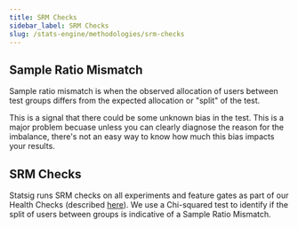 ```yaml
---
title: SRM Checks
sidebar_label: SRM Checks
slug: /stats-engine/methodologies/srm-checks
---
```


## Sample Ratio Mismatch

Sample ratio mismatch is when the observed allocation of users between test groups differs from the expected allocation or "split" of the test.

This is a signal that there could be some unknown bias in the test. This is a major problem becuase unless you can clearly diagnose the reason for the imbalance, there's not an easy way to know how much this bias impacts your results.

## SRM Checks

Statsig runs SRM checks on all experiments and feature gates as part of our Health Checks (described [here](../../experiments-plus/monitor.md)). We use a Chi-squared test to identify if the split of users between groups is indicative of a Sample Ratio Mismatch.
